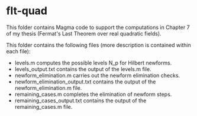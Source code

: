 # flt-quad
This folder contains Magma code to support the computations in Chapter 7 of my thesis (Fermat's Last Theorem over real quadratic fields).

This folder contains the following files (more description is contained within each file):

- levels.m computes the possible levels N_p for Hilbert newforms.
- levels_output.txt contains the output of the levels.m file.
- newform_elimination.m carries out the newform elimination checks.
- newform_elimination_output.txt contains the output of the newform_elimination.m file.
- remaining_cases.m completes the elimination of newform steps.
- remaining_cases_output.txt contains the output of the remaining_cases.m file.
